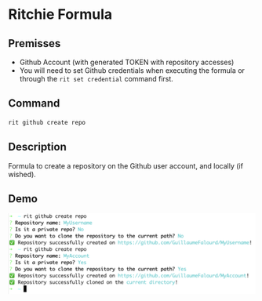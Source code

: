 # Ritchie Formula

## Premisses

- Github Account (with generated TOKEN with repository accesses)
- You will need to set Github credentials when executing the formula or through the `rit set credential` command first.

## Command

```bash
rit github create repo
```

## Description

Formula to create a repository on the Github user account, and locally (if wished).

## Demo

<img class="special-img-class" src="/docs/img/rit-github-create-repo.png"/>